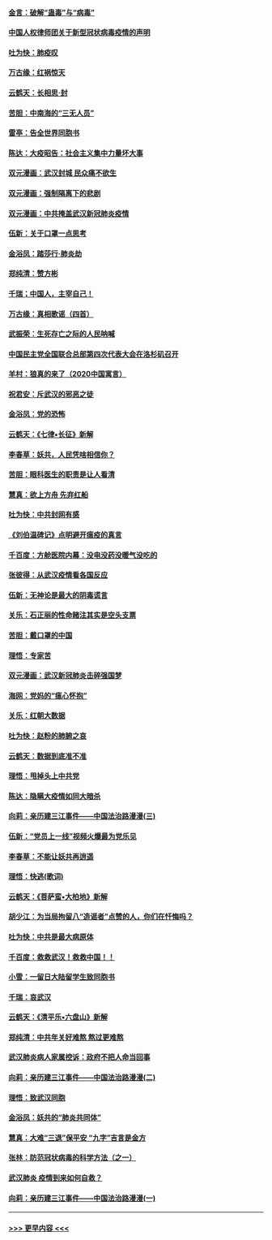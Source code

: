 #### [金言：破解“蛊毒”与“病毒”](../pages/nsc993/n11864103.md?t=02131233) 
#### [中国人权律师团关于新型冠状病毒疫情的声明](../pages/nsc993/n11864249.md?t=02131233) 
#### [吐为快：肺疫叹](../pages/nsc993/n11864027.md?t=02131233) 
#### [万古缘：红祸惊天](../pages/nsc993/n11864079.md?t=02131233) 
#### [云鹤天：长相思‧封](../pages/nsc993/n11864006.md?t=02131233) 
#### [苦胆：中南海的“三无人员”](../pages/nsc993/n11862997.md?t=02131233) 
#### [雷亭：告全世界同胞书](../pages/nsc993/n11862572.md?t=02131233) 
#### [陈达：大疫昭告：社会主义集中力量坏大事](../pages/nsc993/n11859419.md?t=02131233) 
#### [双元漫画：武汉封城 民众痛不欲生](../pages/nsc993/n11859287.md?t=02131233) 
#### [双元漫画：强制隔离下的悲剧](../pages/nsc993/n11859244.md?t=02131233) 
#### [双元漫画：中共掩盖武汉新冠肺炎疫情](../pages/nsc993/n11858249.md?t=02131233) 
#### [伍新：关于口罩一点思考](../pages/nsc993/n11859195.md?t=02131233) 
#### [金浴凤：踏莎行‧肺炎劫](../pages/nsc993/n11858227.md?t=02131233) 
#### [郑纯清：赞方彬](../pages/nsc993/n11856803.md?t=02131233) 
#### [千瑞；中国人，主宰自己！](../pages/nsc993/n11856793.md?t=02131233) 
#### [万古缘：真相歌谣（四首）](../pages/nsc993/n11856263.md?t=02131233) 
#### [武振荣：生死存亡之际的人民呐喊](../pages/nsc993/n11856256.md?t=02131233) 
#### [中国民主党全国联合总部第四次代表大会在洛杉矶召开](../pages/nsc993/n11856344.md?t=02131233) 
#### [羊村：狼真的来了（2020中国寓言）](../pages/nsc993/n11856229.md?t=02131233) 
#### [祝君安：斥武汉的邪恶之徒](../pages/nsc993/n11855861.md?t=02131233) 
#### [金浴凤：党的恐怖](../pages/nsc993/n11855849.md?t=02131233) 
#### [云鹤天：《七律▪长征》新解](../pages/nsc993/n11855479.md?t=02131233) 
#### [李春草：妖共，人民凭啥相信你？](../pages/nsc993/n11855196.md?t=02131233) 
#### [苦胆：眼科医生的职责是让人看清](../pages/nsc993/n11853840.md?t=02131233) 
#### [慧真：欲上方舟 先弃红船](../pages/nsc993/n11853483.md?t=02131233) 
#### [吐为快：中共封网有感](../pages/nsc993/n11852575.md?t=02131233) 
#### [《刘伯温碑记》点明避开瘟疫的真言](../pages/nsc993/n11852128.md?t=02131233) 
#### [千百度：方舱医院内幕：没电没药没暖气没吃的](../pages/nsc993/n11850211.md?t=02131233) 
#### [张彼得：从武汉疫情看各国反应](../pages/nsc993/n11850102.md?t=02131233) 
#### [伍新：无神论是最大的阴毒谎言](../pages/nsc993/n11846129.md?t=02131233) 
#### [关乐：石正丽的性命赌注其实是空头支票](../pages/nsc993/n11846109.md?t=02131233) 
#### [苦胆：戴口罩的中国](../pages/nsc993/n11845576.md?t=02131233) 
#### [理悟：专家苦](../pages/nsc993/n11845564.md?t=02131233) 
#### [双元漫画：武汉新冠肺炎击碎强国梦](../pages/nsc993/n11843320.md?t=02131233) 
#### [海网：党妈的“瘟心怀抱”](../pages/nsc993/n11840740.md?t=02131233) 
#### [关乐：红朝大数据](../pages/nsc993/n11840675.md?t=02131233) 
#### [吐为快：赵粉的肺腑之哀](../pages/nsc993/n11840618.md?t=02131233) 
#### [云鹤天：数据到底准不准](../pages/nsc993/n11840325.md?t=02131233) 
#### [理悟：甩掉头上中共党](../pages/nsc993/n11838826.md?t=02131233) 
#### [陈达：隐瞒大疫情如同大暗杀](../pages/nsc993/n11838771.md?t=02131233) 
#### [向莉：亲历建三江事件——中国法治路漫漫(三)](../pages/nsc993/n11831825.md?t=02131233) 
#### [伍新：“党员上一线”视频火爆最为党乐见](../pages/nsc993/n11838200.md?t=02131233) 
#### [李春草：不能让妖共再逍遥](../pages/nsc993/n11838102.md?t=02131233) 
#### [理悟：快逃(歌词)](../pages/nsc993/n11838083.md?t=02131233) 
#### [云鹤天：《菩萨蛮▪大柏地》新解](../pages/nsc993/n11838059.md?t=02131233) 
#### [胡少江：为当局拘留八“造谣者”点赞的人，你们在忏悔吗？](../pages/nsc993/n11836801.md?t=02131233) 
#### [吐为快：中共是最大病原体](../pages/nsc993/n11836748.md?t=02131233) 
#### [千百度：救救武汉！救救中国！！](../pages/nsc993/n11836145.md?t=02131233) 
#### [小雪：一留日大陆留学生致同胞书](../pages/nsc993/n11834624.md?t=02131233) 
#### [千瑞：哀武汉](../pages/nsc993/n11833647.md?t=02131233) 
#### [云鹤天：《清平乐▪六盘山》新解](../pages/nsc993/n11833611.md?t=02131233) 
#### [郑纯清：中共年关好难熬 熬过更难熬](../pages/nsc993/n11833489.md?t=02131233) 
#### [武汉肺炎病人家属控诉：政府不把人命当回事](../pages/nsc993/n11833205.md?t=02131233) 
#### [向莉：亲历建三江事件——中国法治路漫漫(二)](../pages/nsc993/n11829102.md?t=02131233) 
#### [理悟：致武汉同胞](../pages/nsc993/n11831522.md?t=02131233) 
#### [金浴凤：妖共的“肺炎共同体”](../pages/nsc993/n11829448.md?t=02131233) 
#### [慧真：大难“三退”保平安 “九字”吉言是金方](../pages/nsc993/n11829501.md?t=02131233) 
#### [张林：防范冠状病毒的科学方法（之一）](../pages/nsc993/n11828618.md?t=02131233) 
#### [武汉肺炎 疫情到来如何自救？](../pages/nsc993/n11827632.md?t=02131233) 
#### [向莉：亲历建三江事件——中国法治路漫漫(一)](../pages/nsc993/n11827190.md?t=02131233) 

----
#### [ >>> 更早内容 <<< ](../indexes/nsc993-earlier.md)
